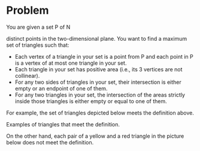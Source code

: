 # Problem

You are given a set P
of N

distinct points in the two-dimensional plane. You want to find a maximum set of triangles such that:

- Each vertex of a triangle in your set is a point from P and each point in P is a vertex of at most one triangle in your set.
- Each triangle in your set has positive area (i.e., its 3 vertices are not collinear).
- For any two sides of triangles in your set, their intersection is either empty or an endpoint of one of them.
- For any two triangles in your set, the intersection of the areas strictly inside those triangles is either empty or equal to one of them.

For example, the set of triangles depicted below meets the definition above.

Examples of triangles that meet the definition.

On the other hand, each pair of a yellow and a red triangle in the picture below does not meet the definition.
